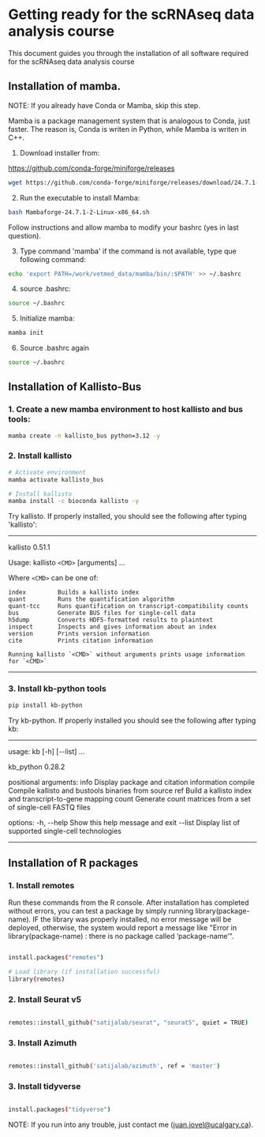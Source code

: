 # Getting ready for the scRNAseq data analysis course

This document guides you through the installation of all software required for the scRNAseq data analysis course

## Installation of mamba.

NOTE: If you already have Conda or Mamba, skip this step.

Mamba is a package management system that is analogous to Conda, just faster. The reason is, Conda is writen in Python, while Mamba is writen in C++. 

1. Download installer from:

https://github.com/conda-forge/miniforge/releases

```bash
wget https://github.com/conda-forge/miniforge/releases/download/24.7.1-2/Mambaforge-24.7.1-2-Linux-x86_64.sh

```

2. Run the executable to install Mamba:

```bash
bash Mambaforge-24.7.1-2-Linux-x86_64.sh
```

Follow instructions and allow mamba to modify your bashrc (yes in last question).

3. Type command 'mamba' if the command is not available, type que following command:

```bash
echo 'export PATH=/work/vetmed_data/mamba/bin/:$PATH' >> ~/.bashrc 
```

4. source .bashrc:

```bash
source ~/.bashrc
```

5. Initialize mamba:

```bash
mamba init
```

6. Source .bashrc again

```bash
source ~/.bashrc
```


## Installation of Kallisto-Bus

### 1. Create a new mamba environment to host kallisto and bus tools:

```bash
mamba create -n kallisto_bus python=3.12 -y
``` 

### 2. Install kallisto

```bash
# Activate environment
mamba activate kallisto_bus

# Install kallisto
mamba install -c bioconda kallisto -y
```

Try kallisto. If properly installed, you should see the following after typing 'kallisto':

---
kallisto 0.51.1

Usage: kallisto `<CMD>` [arguments] ...

Where `<CMD>` can be one of:

    index         Builds a kallisto index 
    quant         Runs the quantification algorithm 
    quant-tcc     Runs quantification on transcript-compatibility counts
    bus           Generate BUS files for single-cell data 
    h5dump        Converts HDF5-formatted results to plaintext
    inspect       Inspects and gives information about an index
    version       Prints version information
    cite          Prints citation information

    Running kallisto `<CMD>` without arguments prints usage information for `<CMD>`
---

### 3. Install kb-python tools

```bash
pip install kb-python
```

Try kb-python. If properly installed you should see the following after typing kb:

---
usage: kb [-h] [--list] <CMD> ...

kb_python 0.28.2

positional arguments:
  <CMD>
    info      Display package and citation information
    compile   Compile kallisto and bustools binaries from source
    ref       Build a kallisto index and transcript-to-gene mapping
    count     Generate count matrices from a set of single-cell FASTQ files

options:
  -h, --help  Show this help message and exit
  --list      Display list of supported single-cell technologies

---

## Installation of R packages

### 1. Install remotes

Run these commands from the R console. After installation has completed without errors, you can test a package by simply running library(package-name). IF the library was properly installed, no error message will be deployed, otherwise, the system would report a message like "Error in library(package-name) : there is no package called ‘package-name’". 

``` bash

install.packages("remotes")

# Load library (if installation successful)
library(remotes)

```

### 2. Install Seurat v5

```bash

remotes::install_github("satijalab/seurat", "seurat5", quiet = TRUE)

```

### 3. Install Azimuth

```bash

remotes::install_github('satijalab/azimuth', ref = 'master')

```

### 3. Install tidyverse

```bash

install.packages("tidyverse")

```

NOTE: If you run into any trouble, just contact me (juan.jovel@ucalgary.ca).

